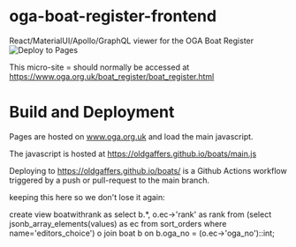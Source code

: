 # oga-boat-register-frontend
React/MaterialUI/Apollo/GraphQL viewer for the OGA Boat Register
![Deploy to Pages](https://github.com/github/docs/actions/workflows/build.pages.yml/badge.svg)

This micro-site = should normally be accessed at https://www.oga.org.uk/boat_register/boat_register.html

# Build and Deployment

Pages are hosted on www.oga.org.uk and load the main javascript.

The javascript is hosted at https://oldgaffers.github.io/boats/main.js

Deploying to https://oldgaffers.github.io/boats/ is a Github Actions workflow triggered
by a push or pull-request to the main branch.

keeping this here so we don't lose it again:

create view boatwithrank as select b.*, o.ec->'rank' as rank from (select jsonb_array_elements(values) as ec from sort_orders where name='editors_choice') o join boat b on b.oga_no = (o.ec->'oga_no')::int;

